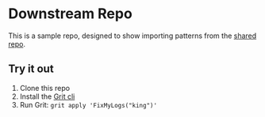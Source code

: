 # Downstream Repo

This is a sample repo, designed to show importing patterns from the [shared repo](https://github.com/custodian-sample-org/shared-repo).

## Try it out

1. Clone this repo
2. Install the [Grit cli](https://docs.grit.io/guides/cli)
3. Run Grit: `grit apply 'FixMyLogs("king")'`
